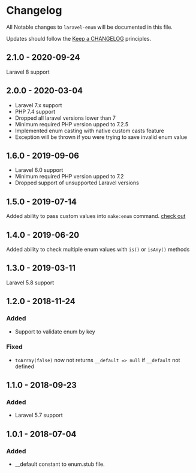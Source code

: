 # Changelog

All Notable changes to `laravel-enum` will be documented in this file.

Updates should follow the [Keep a CHANGELOG](http://keepachangelog.com/) principles.

## 2.1.0 - 2020-09-24

Laravel 8 support

## 2.0.0 - 2020-03-04

- Laravel 7.x support
- PHP 7.4 support
- Dropped all laravel versions lower than 7
- Minimum required PHP version upped to 7.2.5
- Implemented enum casting with native custom casts feature
- Exception will be thrown if you were trying to save invalid enum value

## 1.6.0 - 2019-09-06

- Laravel 6.0 support
- Minimum required PHP version upped to 7.2
- Dropped support of unsupported Laravel versions

## 1.5.0 - 2019-07-14

Added ability to pass custom values into `make:enum` command. [check out](README.md#usage)

## 1.4.0 - 2019-06-20

Added ability to check multiple enum values with `is()` or `isAny()` methods

## 1.3.0 - 2019-03-11

Laravel 5.8 support

## 1.2.0 - 2018-11-24

### Added
- Support to validate enum by key

### Fixed
- `toArray(false)` now not returns `__default => null` if `__default` not defined

## 1.1.0 - 2018-09-23

### Added
- Laravel 5.7 support

## 1.0.1 - 2018-07-04

### Added
- __default constant to enum.stub file.
